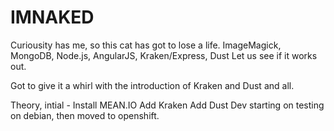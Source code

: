 # IMNAKED
Curiousity has me, so this cat has got to lose a life.
ImageMagick, MongoDB, Node.js, AngularJS, Kraken/Express, Dust 
Let us see if it works out. 


Got to give it a whirl with the introduction of Kraken and Dust and all. 

Theory, intial - 
Install MEAN.IO
Add Kraken
Add Dust
Dev starting on testing on debian, then moved to openshift.
